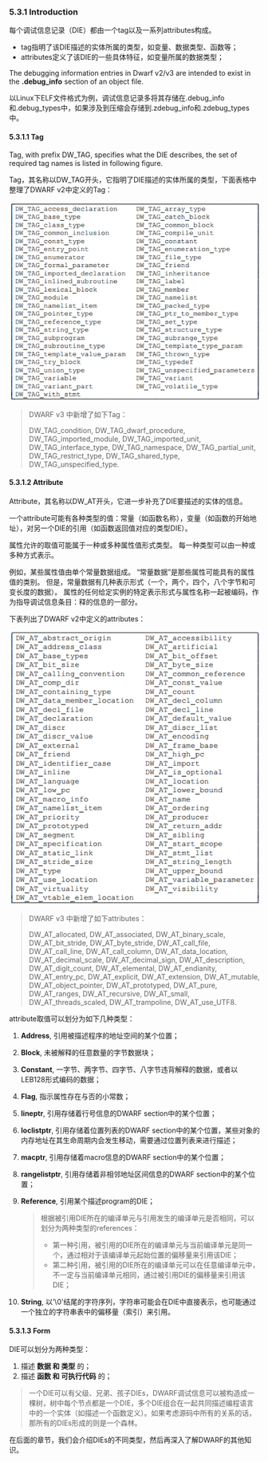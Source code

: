 ### 5.3.1 Introduction

每个调试信息记录（DIE）都由一个tag以及一系列attributes构成。

- tag指明了该DIE描述的实体所属的类型，如变量、数据类型、函数等；
- attributes定义了该DIE的一些具体特征，如变量所属的数据类型；

The debugging information entries in Dwarf v2/v3 are intended to exist in the **.debug_info** section of an object file.

以Linux下ELF文件格式为例，调试信息记录多将其存储在.debug_info和.debug_types中，如果涉及到压缩会存储到.zdebug_info和.zdebug_types中。

#### 5.3.1.1 Tag

Tag, with prefix DW_TAG, specifies what the DIE describes, the set of required tag names is listed in following figure.

Tag，其名称以DW_TAG开头，它指明了DIE描述的实体所属的类型，下面表格中整理了DWARF v2中定义的Tag：

![img](assets/clip_image001.png)

> DWARF v3 中新增了如下Tag：
>
> DW_TAG_condition, DW_TAG_dwarf_procedure, DW_TAG_imported_module, DW_TAG_imported_unit, DW_TAG_interface_type, DW_TAG_namespace, DW_TAG_partial_unit, DW_TAG_restrict_type, DW_TAG_shared_type, DW_TAG_unspecified_type.

#### 5.3.1.2 Attribute

Attribute，其名称以DW_AT开头，它进一步补充了DIE要描述的实体的信息。

一个attribute可能有各种类型的值：常量（如函数名称），变量（如函数的开始地址），对另一个DIE的引用（如函数返回值对应的类型DIE）。

属性允许的取值可能属于一种或多种属性值形式类型。 每一种类型可以由一种或多种方式表示。

例如，某些属性值由单个常量数据组成。  “常量数据”是那些属性可能具有的属性值的类别。 但是，常量数据有几种表示形式（一个，两个，四个，八个字节和可变长度的数据）。 属性的任何给定实例的特定表示形式与属性名称一起被编码，作为指导调试信息条目：释的信息的一部分。

下表列出了DWARF v2中定义的attributes：

![img](assets/clip_image002.png)

>DWARF v3 中新增了如下attributes：
>
>DW_AT_allocated, DW_AT_associated, DW_AT_binary_scale, DW_AT_bit_stride, DW_AT_byte_stride, DW_AT_call_file, DW_AT_call_line,  DW_AT_call_column, DW_AT_data_location, DW_AT_decimal_scale, DW_AT_decimal_sign, DW_AT_description, DW_AT_digit_count, DW_AT_elemental, DW_AT_endianity, DW_AT_entry_pc, DW_AT_explicit, DW_AT_extension, DW_AT_mutable, DW_AT_object_pointer, DW_AT_prototyped, DW_AT_pure, DW_AT_ranges, DW_AT_recursive, DW_AT_small, DW_AT_threads_scaled, DW_AT_trampoline, DW_AT_use_UTF8.

attribute取值可以划分为如下几种类型：

1. **Address**, 引用被描述程序的地址空间的某个位置；

2. **Block**, 未被解释的任意数量的字节数据块；

3. **Constant**, 一字节、两字节、四字节、八字节违背解释的数据，或者以LEB128形式编码的数据；

4. **Flag**, 指示属性存在与否的小常数；

5. **lineptr**, 引用存储着行号信息的DWARF section中的某个位置；

6. **loclistptr**, 引用存储着位置列表的DWARF section中的某个位置，某些对象的内存地址在其生命周期内会发生移动，需要通过位置列表来进行描述；

7. **macptr**, 引用存储着macro信息的DWARF section中的某个位置；

8. **rangelistptr**, 引用存储着非相邻地址区间信息的DWARF section中的某个位置；

9. **Reference**, 引用某个描述program的DIE；

   > 根据被引用DIE所在的编译单元与引用发生的编译单元是否相同，可以划分为两种类型的references：
   >
   > - 第一种引用，被引用的DIE所在的编译单元与当前编译单元是同一个，通过相对于该编译单元起始位置的偏移量来引用该DIE；
   > - 第二种引用，被引用的DIE所在的编译单元可以在任意编译单元中，不一定与当前编译单元相同，通过被引用DIE的偏移量来引用该DIE；

10. **String**, 以’\0'结尾的字符序列，字符串可能会在DIE中直接表示，也可能通过一个独立的字符串表中的偏移量（索引）来引用。

#### 5.3.1.3 Form

DIE可以划分为两种类型：

1. 描述 **数据 和 类型** 的；
2. 描述 **函数 和 可执行代码** 的；

> 一个DIE可以有父级、兄弟、孩子DIEs，DWARF调试信息可以被构造成一棵树，树中每个节点都是一个DIE，多个DIE组合在一起共同描述编程语言中的一个实体（如描述一个函数定义）。如果考虑源码中所有的关系的话，那所有的DIEs形成的则是一个森林。

在后面的章节，我们会介绍DIEs的不同类型，然后再深入了解DWARF的其他知识。

